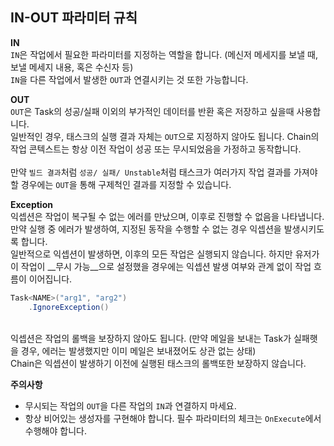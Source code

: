 IN-OUT 파라미터 규칙
----

__IN__<br>
`IN`은 작업에서 필요한 파라미터를 지정하는 역할을 합니다. (메신저 메세지를 보낼 때, 보낼 메세지 내용, 혹은 수신자 등)<br>
`IN`을 다른 작업에서 발생한 `OUT`과 연결시키는 것 또한 가능합니다. 

__OUT__<br>
`OUT`은 Task의 성공/실패 이외의 부가적인 데이터를 반환 혹은 저장하고 싶을때 사용합니다.<br>
일반적인 경우, 태스크의 실행 결과 자체는 `OUT`으로 지정하지 않아도 됩니다. Chain의 작업 콘텍스트는 항상 이전 작업이 성공 또는 무시되었음을 가정하고 동작합니다.<br>
<br>
만약 `빌드 결과`처럼 `성공/ 실패/ Unstable`처럼 태스크가 여러가지 작업 결과를 가져야 할 경우에는 `OUT`을 통해 구제척인 결과를 지정할 수 있습니다.   

__Exception__<br>
익셉션은 작업이 복구될 수 없는 에러를 만났으며, 이후로 진행할 수 없음을 나타냅니다.<br>
만약 실행 중 에러가 발생하여, 지정된 동작을 수행할 수 없는 경우 익셉션을 발생시키도록 합니다.<br>
일반적으로 익셉션이 발생하면, 이후의 모든 작업은 실행되지 않습니다. 하지만 유저가 이 작업이 __무시 가능__으로 설정했을 경우에는 익셉션 발생 여부와 관계 없이 작업 흐름이 이어집니다.<br>
```cs
Task<NAME>("arg1", "arg2")
    .IgnoreException()
```
<br>
익셉션은 작업의 롤백을 보장하지 않아도 됩니다. (만약 메일을 보내는 Task가 실패햇을 경우, 에러는 발생했지만 이미 메일은 보내졌어도 상관 없는 상태)<br>
Chain은 익셉션이 발생하기 이전에 실행된 태스크의 롤백또한 보장하지 않습니다.

__주의사항__<br>
* 무시되는 작업의 `OUT`을 다른 작업의 `IN`과 연결하지 마세요.
* 항상 비어있는 생성자를 구현해야 합니다. 필수 파라미터의 체크는 `OnExecute`에서 수행해야 합니다.
